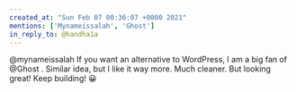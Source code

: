 ```yaml
---
created_at: "Sun Feb 07 00:36:07 +0000 2021"
mentions: ['Mynameissalah', 'Ghost']
in_reply_to: @handha1a
---
```


@mynameissalah If you want an alternative to WordPress, I am a big fan of @Ghost . Similar idea, but I like it way more. Much cleaner. But looking great! Keep building! 😀